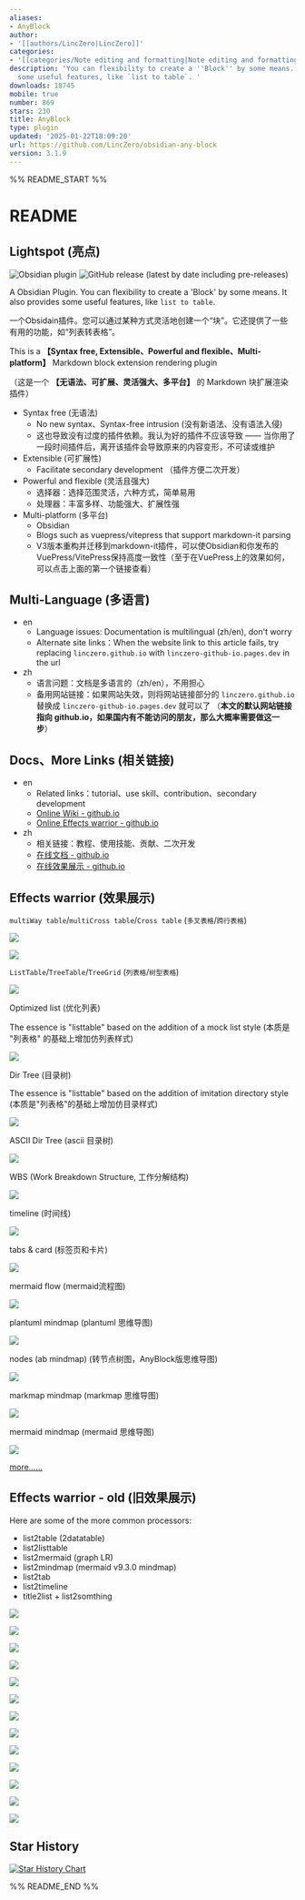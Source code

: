 ```yaml
---
aliases:
- AnyBlock
author:
- '[[authors/LincZero|LincZero]]'
categories:
- '[[categories/Note editing and formatting|Note editing and formatting]]'
description: 'You can flexibility to create a ''Block'' by some means. It also provides
  some useful features, like `list to table`. '
downloads: 18745
mobile: true
number: 869
stars: 230
title: AnyBlock
type: plugin
updated: '2025-01-22T18:09:20'
url: https://github.com/LincZero/obsidian-any-block
version: 3.1.9
---
```


%% README_START %%

# README

## Lightspot (亮点)

![Obsidian plugin](https://img.shields.io/endpoint?url=https%3A%2F%2Fscambier.xyz%2Fobsidian-endpoints%2Fany-block.json) ![GitHub release (latest by date including pre-releases)](https://img.shields.io/github/v/release/LincZero/obsidian-any-block)

A Obsidian Plugin. You can flexibility to create a 'Block' by some means. It also provides some useful features, like `list to table`.

一个Obsidain插件。您可以通过某种方式灵活地创建一个“块”。它还提供了一些有用的功能，如“列表转表格”。

This is a **【Syntax free, Extensible、Powerful and flexible、Multi-platform】** Markdown block extension rendering plugin

（这是一个 **【无语法、可扩展、灵活强大、多平台】** 的 Markdown 块扩展渲染插件）

- Syntax free (无语法)
    - No new syntax、Syntax-free intrusion (没有新语法、没有语法入侵)
	- 这也导致没有过度的插件依赖。我认为好的插件不应该导致 —— 当你用了一段时间插件后，离开该插件会导致原来的内容变形，不可读或维护
- Extensible (可扩展性)
    - Facilitate secondary development （插件方便二次开发）
- Powerful and flexible (灵活且强大)
    - 选择器：选择范围灵活，六种方式，简单易用
	- 处理器：丰富多样、功能强大、扩展性强
- Multi-platform (多平台)
    - Obsidian
	- Blogs such as vuepress/vitepress that support markdown-it parsing
	- V3版本重构并迁移到markdown-it插件，可以使Obsidian和你发布的VuePress/VitePress保持高度一致性（至于在VuePress上的效果如何，可以点击上面的第一个链接查看）

## Multi-Language (多语言)

- en
	- Language issues: Documentation is multilingual (zh/en), don't worry
	- Alternate site links：When the website link to this article fails, try replacing `linczero.github.io` with `linczero-github-io.pages.dev` in the url
- zh
	- 语言问题：文档是多语言的（zh/en），不用担心
	- 备用网站链接：如果网站失效，则将网站链接部分的 `linczero.github.io` 替换成 `linczero-github-io.pages.dev` 就可以了
	  （**本文的默认网站链接指向 github.io，如果国内有不能访问的朋友，那么大概率需要做这一步**）

## Docs、More Links (相关链接)

- en
	- Related links：tutorial、use skill、contribution、secondary development
	- [Online Wiki - github.io](https://linczero.github.io/MdNote_Public/ProductDoc/AnyBlock/)
	- [Online Effects warrior - github.io](https://linczero.github.io/MdNote_Public/ProductDoc/AnyBlock/README.show.md)
- zh
	- 相关链接：教程、使用技能、贡献、二次开发
	- [在线文档 - github.io](https://linczero.github.io/MdNote_Public/ProductDoc/AnyBlock/)
	- [在线效果展示 - github.io](https://linczero.github.io/MdNote_Public/ProductDoc/AnyBlock/README.show.md)

## Effects warrior (效果展示)

`multiWay table`/`multiCross table`/`Cross table` (`多叉表格`/`跨行表格`)

![](https://raw.githubusercontent.com/LincZero/obsidian-any-block/HEAD/docs/zh/png/Pasted%20image%2020240808202548.png)

![](https://raw.githubusercontent.com/LincZero/obsidian-any-block/HEAD/docs/zh/png/Pasted%20image%2020240808203055.png)

`ListTable`/`TreeTable`/`TreeGrid` (`列表格`/`树型表格`)

![](https://raw.githubusercontent.com/LincZero/obsidian-any-block/HEAD/docs/zh/png/Pasted%20image%2020240808203143.png)

Optimized list (优化列表)

The essence is "listtable" based on the addition of a mock list style (本质是 "列表格" 的基础上增加仿列表样式)

![](https://raw.githubusercontent.com/LincZero/obsidian-any-block/HEAD/docs/zh/png/listtable_likelist.png)

Dir Tree (目录树)

The essence is "listtable" based on the addition of imitation directory style (本质是"列表格"的基础上增加仿目录样式)

![](https://raw.githubusercontent.com/LincZero/obsidian-any-block/HEAD/docs/zh/png/Pasted%20image%2020240808203216.png)

ASCII Dir Tree (ascii 目录树) 

![](https://raw.githubusercontent.com/LincZero/obsidian-any-block/HEAD/docs/zh/png/Pasted%20image%2020240808203232.png)

  WBS (Work Breakdown Structure, 工作分解结构)

![](https://raw.githubusercontent.com/LincZero/obsidian-any-block/HEAD/docs/zh/png/Pasted%20image%2020240808203252.png)

timeline (时间线)

![](https://raw.githubusercontent.com/LincZero/obsidian-any-block/HEAD/docs/zh/png/Pasted%20image%2020240808203455.png)

tabs & card (标签页和卡片)

![](https://raw.githubusercontent.com/LincZero/obsidian-any-block/HEAD/docs/zh/png/tag%20and%20card.png)

mermaid flow (mermaid流程图)

![](https://raw.githubusercontent.com/LincZero/obsidian-any-block/HEAD/docs/zh/png/Pasted%20image%2020240808203517.png)

plantuml mindmap (plantuml 思维导图)

![](https://raw.githubusercontent.com/LincZero/obsidian-any-block/HEAD/docs/zh/png/Pasted%20image%2020240808203534.png)

nodes (ab mindmap) (转节点树图，AnyBlock版思维导图)

![](https://raw.githubusercontent.com/LincZero/obsidian-any-block/HEAD/docs/zh/png/list2node.png)

markmap mindmap (markmap 思维导图)

![](https://raw.githubusercontent.com/LincZero/obsidian-any-block/HEAD/docs/zh/png/Pasted%20image%2020240808203605.png)

mermaid mindmap (mermaid 思维导图)

![](https://raw.githubusercontent.com/LincZero/obsidian-any-block/HEAD/docs/zh/png/Pasted%20image%2020240808203621.png)

[more……](https://linczero.github.io/MdNote_Public/%E4%BA%A7%E5%93%81%E6%96%87%E6%A1%A3/AnyBlock/)

## Effects warrior - old (旧效果展示)

Here are some of the more common processors:
- list2table  (2datatable)
- list2listtable
- list2mermaid  (graph LR)
- list2mindmap  (mermaid v9.3.0 mindmap)
- list2tab
- list2timeline
- title2list + list2somthing

![](https://raw.githubusercontent.com/LincZero/obsidian-any-block/HEAD/docs/zh/png/list2table.png)

![](https://raw.githubusercontent.com/LincZero/obsidian-any-block/HEAD/docs/zh/png/list2tableT.png)

![](https://raw.githubusercontent.com/LincZero/obsidian-any-block/HEAD/docs/zh/png/list2lt.gif)
 
![](https://raw.githubusercontent.com/LincZero/obsidian-any-block/HEAD/docs/zh/png/list2tab.gif)
 
![](https://raw.githubusercontent.com/LincZero/obsidian-any-block/HEAD/docs/zh/png/list2mermaid.png)

![](https://raw.githubusercontent.com/LincZero/obsidian-any-block/HEAD/docs/zh/png/list2mindmap.png)

![](https://raw.githubusercontent.com/LincZero/obsidian-any-block/HEAD/docs/zh/png/titleSelector.png)

![](https://raw.githubusercontent.com/LincZero/obsidian-any-block/HEAD/docs/zh/png/addTitle.png)

![](https://raw.githubusercontent.com/LincZero/obsidian-any-block/HEAD/docs/zh/png/scroll.gif)
 
![](https://raw.githubusercontent.com/LincZero/obsidian-any-block/HEAD/docs/zh/png/overfold.png)

![](https://raw.githubusercontent.com/LincZero/obsidian-any-block/HEAD/docs/zh/png/flod.gif)

![](https://raw.githubusercontent.com/LincZero/obsidian-any-block/HEAD/docs/zh/png/heimu.gif)

![](https://raw.githubusercontent.com/LincZero/obsidian-any-block/HEAD/docs/zh/png/userProcessor.png)

## Star History

[![Star History Chart](https://api.star-history.com/svg?repos=LincZero/obsidian-any-block&type=Date)](https://star-history.com/#LincZero/obsidian-any-block&Date)


%% README_END %%